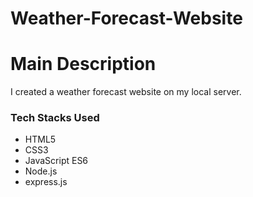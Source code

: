 # Weather-Forecast-Website

<h1> Main Description </h1>

I created a weather forecast website on my local server.

<h3> Tech Stacks Used </h3>
<ul>
<li> HTML5 </li>
<li> CSS3 </li>
<li> JavaScript ES6 </li>
<li> Node.js </li>
<li> express.js </li>

